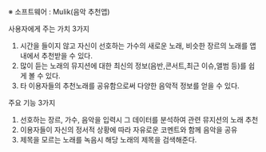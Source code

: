 ※ 소프트웨어 : Mulik(음악 추천앱)

사용자에게 주는 가치 3가지<br>
1) 시간을 들이지 않고 자신이 선호하는 가수의 새로운 노래, 비슷한 장르의 노래를 앱 내에서 추천받을 수 있다. <br>
2) 많이 듣는 노래의 뮤지션에 대한 최신의 정보(음반,콘서트,최근 이슈,앨범 등)를 쉽게 볼 수 있다.<br>
3) 타 이용자들의 추천노래를 공유함으로써 다양한 음악적 정보를 얻을 수 있다.<br>

주요 기능 3가지<br>
1) 선호하는 장르, 가수, 음악을 입력시 그 데이터를 분석하여 관련 뮤지션의 노래 추천<br>
2) 이용자들이 자신의 정서적 상황에 따라 자유로운 코멘트와 함께 음악을 공유<br>
3) 제목을 모르는 노래를 녹음시 해당 노래의 제목을 검색해준다.<br>
